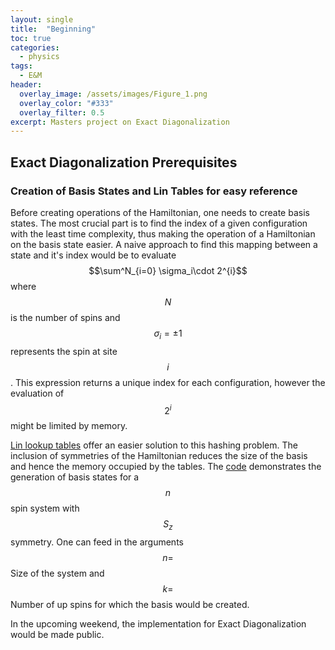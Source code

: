 ```yaml
---
layout: single
title:  "Beginning"
toc: true
categories: 
  - physics
tags: 
  - E&M
header:
  overlay_image: /assets/images/Figure_1.png
  overlay_color: "#333"
  overlay_filter: 0.5
excerpt: Masters project on Exact Diagonalization
---
```


## Exact Diagonalization Prerequisites
### Creation of Basis States and Lin Tables for easy reference
Before creating operations of the Hamiltonian, one needs to create basis states. The most crucial part is to find the index of a given configuration with the least time complexity, thus making the operation of a Hamiltonian on the basis state easier. A naive approach to find this mapping between a state and it's index would be to evaluate $$\sum^N_{i=0} \sigma_i\cdot 2^{i}$$ where $$N$$ is the number of spins and $$\sigma_i= \pm 1$$ represents the spin at site $$i$$. This expression returns a unique index for each configuration, however the evaluation of  $$2^i$$ might be limited by memory. 

[Lin lookup tables](https://aip.scitation.org/doi/pdf/10.1063/1.4823192) offer an easier solution to this hashing problem. The inclusion of symmetries of the Hamiltonian reduces the size of the basis and hence the memory occupied by the tables. The [code](/Basis_Generation_Print_Commented.cpp) demonstrates the generation of basis states for a $$n$$ spin system with $$S_z$$ symmetry. One can feed in the arguments $$n=$$ Size of the system and $$k=$$ Number of up spins for which the basis would be created.


In the upcoming weekend, the implementation for Exact Diagonalization would be made public.

